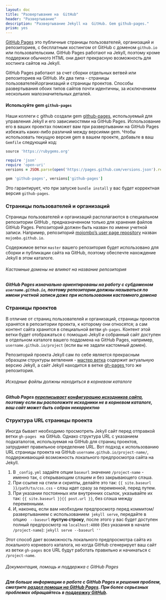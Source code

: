 ```yaml
---
layout: doc
title: "Развертывание на  GitHub"
header: "Развертывание"
description: "Развертывание Jekyll на  GitHub. Gem github-pages."
prism: yes
---
```

[GitHub Pages](http://pages.github.com/) это публичные страницы пользователей, организаций и репозиториев, с бесплатным хостингом от GitHub  с доменом `github.io` или пользовательским. GitHub Pages  работают на Jekyll, поэтому кроме  поддержки обычного HTML они дают прекрасную возможность для хостинга сайтов на Jekyll.

GitHub Pages работают за счет сборки отдельных ветвей или репозиториев на GitHub. Их два типа - страницы пользователей\организаций и страницы проектов. Способы развертывания обоих типов сайтов почти идентичны, за исключением нескольких малозначительных деталей.

#### Используйте gem `github-pages`

Наши коллеги с github создали gem [github-pages](https://github.com/github/pages-gem), используемый для управления Jekyll и его зависимостями на GitHub Pages. Использование его в ваших проектах поможет вам при развертывании на GitHub Pages избежать каких-либо различий между версиями gem. Чтобы использовать текущую версия gem  в вашем проекте, добавьте в ваш `Gemfile` следующий код:

```ruby
source 'https://rubygems.org'

require 'json'
require 'open-uri'
versions = JSON.parse(open('https://pages.github.com/versions.json').read)

gem 'github-pages', versions['github-pages']
```

Это гарантирует, что при запуске `bundle install` у вас будет корректная версия `github-pages`.

### Страницы пользователей и организаций

Страницы пользователей и организаций располагаются в специальном репозитории GitHub , предназначенном только для хранения файлов GitHub Pages. Репозиторий должен быть назван по имени учетной записи. Например, репозиторий [mojombo’s user page repository](https://github.com/mojombo/mojombo.github.io) назван `mojombo.github.io`.

Содержимое ветки `master` вашего репозитория будет использовано для сборки и публикации сайта на GitHub, поэтому обеспечте нахождение Jekyll  в этом каталоге.

###### Кастомные домены не влияют на название репозитория
***GitHub Pages изначально ориентированы на работу с субдоменом `username.github.io`, поэтому репозитории должны называться по имени учетной записи даже при использовании кастомного домена***

### Страницы проектов

В отличие от страниц пользователей и организаций, страницы проектов хранятся в репозитории проекта, к которому они относятся; а сам контент сайта хранится в специальной ветви `gh-pages`. Контент этой ветки будет отображаться с помощью Jekyll и собранный сайт доступен в отдельном каталоге вашего поддомена на GitHub Pages, например, `username.github.io/project` (если вы не задали кастомный домен).

Репозиторий проекта Jekyll сам по себе является прекрасным образцом структуры ветвления - [мастер ветка](https://github.com/jekyll/jekyll) содержит актуальную версию Jekyll, а сайт Jekyll находится в ветке [gh-pages ](https://github.com/jekyll/jekyll/tree/gh-pages) того же репозитория.

###### Исходные файлы должны находиться в корневом каталоге
***Github Pages [переписывает](https://help.github.com/articles/troubleshooting-github-pages-build-failures#source-setting) [конфигурацию исходников сайта](http://jekyllrb.com/docs/configuration/#global-configuration), поэтому если вы расположите исходники не в корневом каталоге, ваш сайт может быть собран некорректно***

### Структура URL страницы проекта

Иногда бывает необходимо просмотреть Jekyll сайт перед отправкой ветки `gh-pages ` на GitHub. Однако структура URL с указанием подкаталогов, используемая на GitHub для страниц проектов, затрудняет правильное определение URL. Вот подход к использованию URL страницы проекта на GitHub `username.github.io/project-name/`, поддерживающий возможность локального предпросмотра сайта на Jekyll.

1. В `_config.yml` задайте опции `baseurl` значение `/project-name` - именно так, с открывающим слэшем и без закрывающего слэша.
2. При ссылке на стили и скрипты, делайте это так: `{{ site.baseurl }}/path/to/css.css` - слэш идет сразу за переменной, перед путем.
3. При указании постоянных или внутренних ссылок, указывайте их так: `{{ site.baseurl }}{{ post.url }}`, без слэша  между переменными.
4. И, наконец, если вам необходим предпросмотр перед коммитом/развертыванием с использованием` jekyll serve`, передайте в опцию ` --baseurl` **пустую строку**, после  этого у вас будет доступен полный предпросмотр на `localhost:4000` (без указания в начале `/project-name`): `jekyll serve --baseurl ''`

Этот способ дает возможность локального предпросмотра сайта из локального корневого каталога, но когда GitHub сгенерирует ваш сайт из ветки `gh-pages` все URL будут работать правильно и начинаться с `/project-name`.

###### Документация, помощь и поддержка с GitHub Pages
***Для больше информации о работе с  GitHub Pages и решения проблем, смотрите [раздел помощи на GitHub Pages](https://help.github.com/categories/20/articles). При более серьезных проблемах обращайтесь в [поддержку GitHub](https://github.com/contact).***
